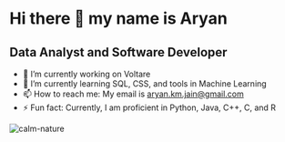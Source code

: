 # Hi there 👋 my name is Aryan
## Data Analyst and Software Developer

- 🔭 I’m currently working on Voltare
- 🌱 I’m currently learning SQL, CSS, and tools in Machine Learning
- 📫 How to reach me: My email is aryan.km.jain@gmail.com
- ⚡ Fun fact: Currently, I am proficient in Python, Java, C++, C, and R




![calm-nature](https://github.com/AryanJain-21/AryanJain-21/assets/149397817/31a30a4a-3d21-419e-b0dc-e427f4efeeb1)

